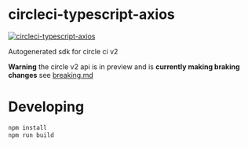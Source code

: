 # circleci-typescript-axios
[![circleci-typescript-axios](https://circleci.com/gh/cob16/circleci-typescript-axios/tree/master.svg?style=svg)](https://circleci.com/gh/cob16/circleci-typescript-axios/tree/master)

Autogenerated sdk for circle ci v2

**Warning** the circle v2 api is in preview and is **currently making braking changes** see [breaking.md](https://github.com/CircleCI-Public/api-preview-docs/blob/master/docs/breaking.md)

# Developing 
```bash
npm install
npm run build
```

